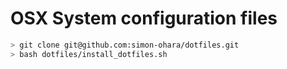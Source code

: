 # OSX System configuration files

````bash
> git clone git@github.com:simon-ohara/dotfiles.git
> bash dotfiles/install_dotfiles.sh
````
